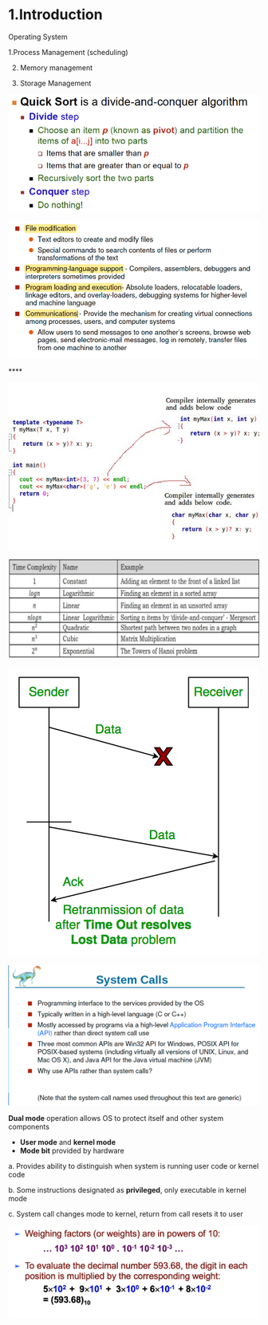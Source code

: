 # 1.Introduction

Operating System 

1.Process Management \(scheduling\) 

2. Memory management

3. Storage Management

![Performance of Various Level of Storages](../.gitbook/assets/image%20%2859%29.png)

![Storage and Device Hierarchy ](../.gitbook/assets/image%20%28140%29.png)

\*\*\*\*

![How modern computer works](../.gitbook/assets/image%20%28155%29.png)

![A dual core design](../.gitbook/assets/image%20%2892%29.png)

![Difference between Multi-processing vs Multi-programming](../.gitbook/assets/image%20%28157%29.png)

![Memory Layout of Multi-programmed System](../.gitbook/assets/image%20%2868%29.png)

**Dual mode** operation allows OS to protect itself and other system components

* **User mode** and **kernel mode** 
* **Mode bit** provided by hardware

a. Provides ability to distinguish when system is running user code or kernel code

b. Some instructions designated as **privileged**, only executable in kernel mode

c. System call changes mode to kernel, return from call resets it to user

![](../.gitbook/assets/image%20%28138%29.png)

